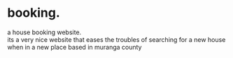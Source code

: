 # booking.
a house booking website.        
      its a very nice website that eases the troubles of searching for a new house when in a new place
      based in muranga county    
                             
            
                        
                  
                                   
                                                                                                                                    
                                                  
                        
                                                                                                                                                                                                                        
                                                                 
